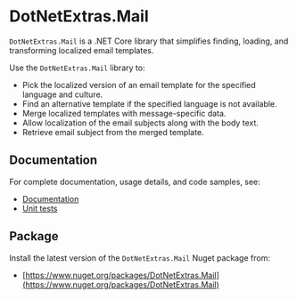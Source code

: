 # DotNetExtras.Mail

`DotNetExtras.Mail` is a .NET Core library that simplifies finding, loading, and transforming localized email templates.

Use the `DotNetExtras.Mail` library to:

- Pick the localized version of an email template for the specified language and culture.
- Find an alternative template if the specified language is not available.
- Merge localized templates with message-specific data.
- Allow localization of the email subjects along with the body text.
- Retrieve email subject from the merged template.

## Documentation
For complete documentation, usage details, and code samples, see:

- [Documentation](https://alekdavis.github.io/dotnet-extras-mail)
- [Unit tests](https://github.com/alekdavis/dotnet-extras-mail/tree/main/MailTests)

## Package
Install the latest version of the `DotNetExtras.Mail` Nuget package from:

- [https://www.nuget.org/packages/DotNetExtras.Mail](https://www.nuget.org/packages/DotNetExtras.Mail)
